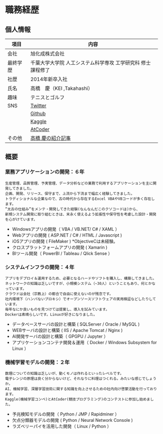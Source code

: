 # 職務経歴

個人情報
------------
| 項目     | 内容                                                                         |
| -------- | ---------------------------------------------------------------------------- |
| 会社     | 旭化成株式会社                                                               |
| 最終学歴 | 千葉大学大学院 人工システム科学専攻 工学研究科 修士課程修了                  |
| 社歴     | 2014年新卒入社                                                               |
| 氏名     | 高橋　慶（KEI ,Takahashi）                                                   |
| 趣味     | テニスとゴルフ                                                               |
| SNS      | [Twitter](https://twitter.com/hiyas1chuka)                                   |
|          | [Github](https://github.com/hiyasichuka)                                     |
|          | [Kaggle](https://www.kaggle.com/airk0126)                                    |
|          | [AtCoder](https://atcoder.jp/users/hiyas1chuka)                              |
| その他   | [高橋 慶の紹介記事](https://www.asahi-kasei-jobs.com/20/person/tech_09.html) |


概要
-----------
### 業務アプリケーションの開発：６年
```
生産管理、品質管理、予実管理、データ分析などの業務で利用するアプリケーションを主に開発してきました。
企画、開発、リリース、保守まで、上流から下流まで幅広く経験してきました。
トラディショナルな企業なので、古の時代から存在するExcel VBAやVBコードが多く存在します。
”太古の仕組み”をメンテ・開発してきた経験(なんなんだこのクソコードは)から、
新規システム開発に取り組むときは、末永く使えるよう拡張性や保守性を考慮した設計・開発を心がけています。
```

 * Windowsアプリの開発（ VBA / VB.NET/ C# / XAML ）
 * Webアプリの開発 ( ASP.NET / C# / HTML / Javascript )
 * iOSアプリの開発 ( FileMaker )  *ObjectiveCは未経験。
 * クロスプラットフォームアプリの開発 ( Xamarin )
 * BIツール開発（ PowerBI / Tableau / Qlick Sense ）

### システムインフラの開発：４年

```
アプリをデプロイ＆運用するため、必要となるハードやソフトを購入し、構築してきました。
ネットワークの知識は乏しいですが、小規模システム（~30人）ということもあり、何とかなっています。
クラウドは会社（宗教上）の都合で自由に使えないのが残念です。
社内環境下（ハンパないプロキシ）でオープンソースソフトウェアの実用検証などしたりしています。
毎年なにか良いものを見つけては提案し、導入を試みています。
Dockerは素晴らしいです。Linuxが好きになりました。
```

* データベースサーバの設計と構築 ( SQLServer / Oracle / MySQL )
* WEBサーバの設計と構築 ( IIS / Apache Tomcat / Nginx )
* AI開発サーバの設計と構築（ GPGPU / Jupyter ）
* アプリケーションコンテナ開発＆運用（ Docker / Windows Subsystem for Linux ）


### 機械学習モデルの開発：２年
```
数理についての知識は乏しいが、動くモノは作れるといったレベルです。
電子レンジの原理は良く分からないけど、それなりに料理はつくれる。みたいな感じでしょうか。
AI、機械学習、深層学習技術に関する知識を向上させるための社内向け啓蒙活動を行っております。
Kaggle(機械学習コンペ)とAtCoder(競技プログラミング)のコンテストに参加し始めました。
```
 * 予兆検知モデルの開発（ Python / JMP / Rapidminer ）
 * 欠点分類器モデルの開発 ( Python / Neural Network Console )
 * ラズベリーパイを活用した開発（ Linux / Python ）
